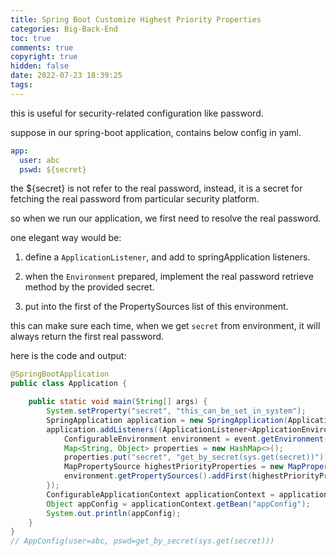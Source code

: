 ```yaml
---
title: Spring Boot Customize Highest Priority Properties
categories: Big-Back-End
toc: true
comments: true
copyright: true
hidden: false
date: 2022-07-23 18:39:25
tags:
---
```


this is useful for security-related configuration like password. 

<!--more-->

suppose in our spring-boot application, contains below config in yaml.

```yaml
app:
  user: abc
  pswd: ${secret}
```

the ${secret} is not refer to the real password, instead, it is a secret for fetching the real password from particular security platform.

so when we run our application, we first need to resolve the real password.

one elegant way would be:

1. define a `ApplicationListener`, and add to springApplication listeners.

2. when the `Environment` prepared, implement the real password retrieve method by the provided secret.

3. put into the first of the PropertySources list of this environment. 


this can make sure each time, when we get `secret` from environment, it will always return the first real password.


here is the code and output:

```java
@SpringBootApplication
public class Application {

    public static void main(String[] args) {
        System.setProperty("secret", "this_can_be_set_in_system");
        SpringApplication application = new SpringApplication(Application.class);
        application.addListeners((ApplicationListener<ApplicationEnvironmentPreparedEvent>) event -> {
            ConfigurableEnvironment environment = event.getEnvironment();
            Map<String, Object> properties = new HashMap<>();
            properties.put("secret", "get_by_secret(sys.get(secret))");
            MapPropertySource highestPriorityProperties = new MapPropertySource("highestPriorityProperties", properties);
            environment.getPropertySources().addFirst(highestPriorityProperties);
        });
        ConfigurableApplicationContext applicationContext = application.run(args);
        Object appConfig = applicationContext.getBean("appConfig");
        System.out.println(appConfig);
    }
}
// AppConfig(user=abc, pswd=get_by_secret(sys.get(secret)))

```




